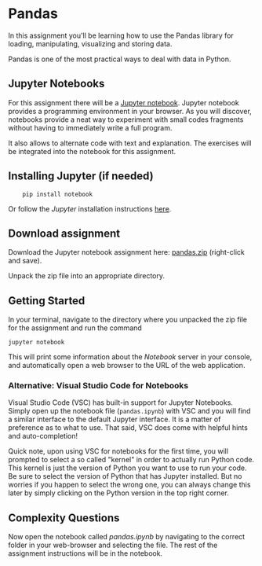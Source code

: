 # Pandas

In this assignment you'll be learning how to use the Pandas library for loading, manipulating, visualizing and storing data.

Pandas is one of the most practical ways to deal with data in Python.

## Jupyter Notebooks

For this assignment there will be a [Jupyter notebook](http://jupyter.org/). Jupyter notebook provides a programming environment in your browser.
As you will discover, notebooks provide a neat way to experiment with small codes fragments without having to immediately write a full program.

It also allows to alternate code with text and explanation. The exercises will be integrated into the notebook for this assignment.

## Installing Jupyter (if needed)

        pip install notebook

Or follow the *Jupyter* installation instructions [here](https://jupyter.org/install).


## Download assignment

Download the Jupyter notebook assignment here: [pandas.zip](../code/pandas.zip)
(right-click and save).

Unpack the zip file into an appropriate directory.

## Getting Started

In your terminal, navigate to the directory where you unpacked the zip file for the
assignment and run the command

    jupyter notebook

This will print some information about the *Notebook* server in your console,
and automatically open a web browser to the URL of the web application.

### Alternative: Visual Studio Code for Notebooks

Visual Studio Code (VSC) has built-in support for Jupyter Notebooks. Simply open up the notebook file (`pandas.ipynb`) with VSC and you will find a similar interface to the default Jupyter interface. It is a matter of preference as to what to use. That said, VSC does come with helpful hints and auto-completion!

Quick note, upon using VSC for notebooks for the first time, you will prompted to select a so called "kernel" in order to actually run Python code. This kernel is just the version of Python you want to use to run your code. Be sure to select the version of Python that has Jupyter installed. But no worries if you happen to select the wrong one, you can always change this later by simply clicking on the Python version in the top right corner.

## Complexity Questions

Now open the notebook called *pandas.ipynb* by navigating to
the correct folder in your web-browser and selecting the file. The rest of the
assignment instructions will be in the notebook.
